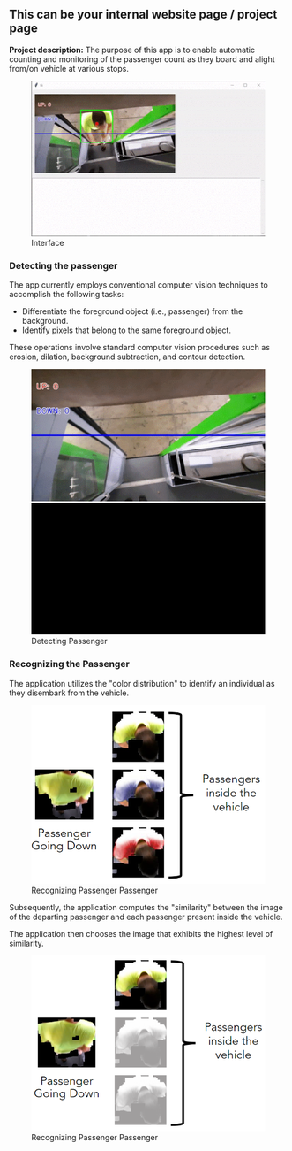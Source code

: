 ## This can be your internal website page / project page

**Project description:** The purpose of this app is to enable automatic counting and monitoring of the passenger count as they board and alight from/on vehicle at various stops.

<figure>
  <img src="images/cv/2/interface.gif?raw=true"  alt="Interface"/>
  <figcaption>Interface</figcaption>
</figure>

### Detecting the passenger

The app currently employs conventional computer vision techniques to accomplish the following tasks:

-   Differentiate the foreground object (i.e., passenger) from the background.
-   Identify pixels that belong to the same foreground object.

These operations involve standard computer vision procedures such as erosion, dilation, background subtraction, and contour detection.

<figure>
  <img src="images/cv/2/detecting_passenger_1.gif?raw=true"/>
  <img src="images/cv/2/detecting_passenger_2.gif?raw=true"/>
  <figcaption>Detecting Passenger</figcaption>
</figure>

### Recognizing the Passenger

The application utilizes the "color distribution" to identify an individual as they disembark from the vehicle.

<figure>
  <img src="images/cv/2/recognizing_the_passenger_1.png?raw=true"/>
  <figcaption>Recognizing Passenger Passenger</figcaption>
</figure>

Subsequently, the application computes the "similarity" between the image of the departing passenger and each passenger present inside the vehicle.

The application then chooses the image that exhibits the highest level of similarity.

<figure>
  <img src="images/cv/2/recognizing_the_passenger_2.png?raw=true"/>
  <figcaption>Recognizing Passenger Passenger</figcaption>
</figure>

